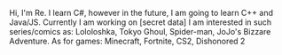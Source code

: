 Hi, I'm Re.
I learn C#, however in the future, I am going to learn C++ and Java/JS.
Currently I am working on [secret data]
I am interested in such series/comics as: Lololoshka, Tokyo Ghoul, Spider-man, JoJo's Bizzare Adventure.
As for games: Minecraft, Fortnite, CS2, Dishonored 2
